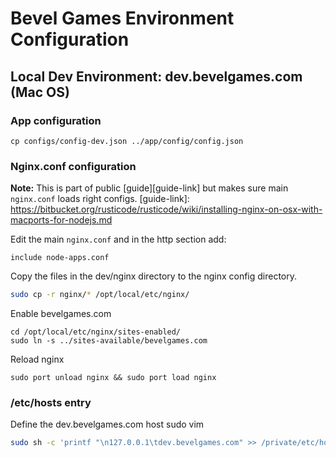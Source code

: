 # Bevel Games Environment Configuration

## Local Dev Environment: dev.bevelgames.com (Mac OS) 

### App configuration

```
cp configs/config-dev.json ../app/config/config.json
```

### Nginx.conf configuration

**Note:** This is part of public [guide][guide-link] but makes sure main `nginx.conf` loads right configs.
[guide-link]: https://bitbucket.org/rusticode/rusticode/wiki/installing-nginx-on-osx-with-macports-for-nodejs.md


Edit the main `nginx.conf` and in the http section add:
```
include node-apps.conf
```

Copy the files in the dev/nginx directory to the nginx config directory.

```bash
sudo cp -r nginx/* /opt/local/etc/nginx/
```

Enable bevelgames.com
```
cd /opt/local/etc/nginx/sites-enabled/
sudo ln -s ../sites-available/bevelgames.com
```

Reload nginx
```
sudo port unload nginx && sudo port load nginx
```
### /etc/hosts entry

Define the dev.bevelgames.com host
sudo vim 
```bash
sudo sh -c 'printf "\n127.0.0.1\tdev.bevelgames.com" >> /private/etc/hosts'
```